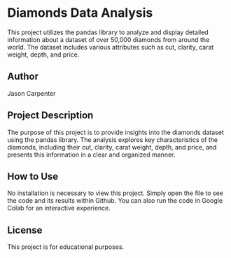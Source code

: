# Diamonds Data Analysis

This project utilizes the pandas library to analyze and display detailed information about a dataset of over 50,000 diamonds from around the world. The dataset includes various attributes such as cut, clarity, carat weight, depth, and price.

## Author

Jason Carpenter

## Project Description

The purpose of this project is to provide insights into the diamonds dataset using the pandas library. The analysis explores key characteristics of the diamonds, including their cut, clarity, carat weight, depth, and price, and presents this information in a clear and organized manner.

## How to Use

No installation is necessary to view this project. Simply open the file to see the code and its results within Github. You can also run the code in Google Colab for an interactive experience.

## License

This project is for educational purposes.
